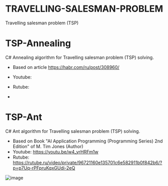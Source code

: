 # TRAVELLING-SALESMAN-PROBLEM
 Travelling salesman problem (TSP)

# TSP-Annealing

C# Annealing algorithm for Travelling salesman problem (TSP) solving.

- Based on article https://habr.com/ru/post/308960/
- Youtube: 
- Rutube: 

- 
# TSP-Ant

C# Ant algorithm for Travelling salesman problem (TSP) solving.

- Based on Book "AI Application Programming (Programming Series) 2nd Edition" of M. Tim Jones (Author)
- Youtube: https://youtu.be/w4_yrHRFm1w
- Rutube: https://rutube.ru/video/private/96721160e135701c6e582911b0f842b6/?p=p7Uq-rPFpruKqxGUdi-2eQ

![image](https://github.com/user-attachments/assets/936da192-6dac-4b13-a0ec-18de086f8280)
